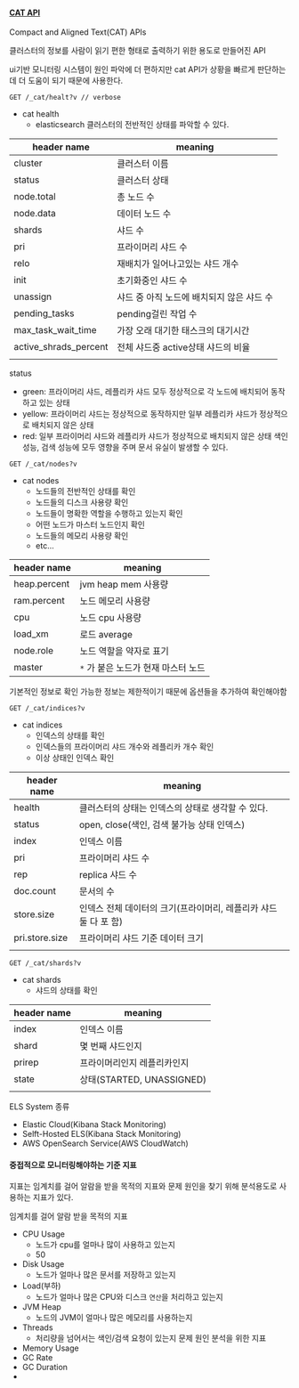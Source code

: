 #### [CAT API](https://www.elastic.co/guide/en/elasticsearch/reference/current/cat.html)
Compact and Aligned Text(CAT) APIs

클러스터의 정보를 사람이 읽기 편한 형태로 출력하기 위한 용도로 만들어진 API

ui기반 모니터링 시스템이 원인 파악에 더 편하지만 cat API가 상황을 빠르게 판단하는데 더 도움이 되기 때문에 사용한다.

``` curl
GET /_cat/healt?v // verbose
```
- cat health
	- elasticsearch 클러스터의 전반적인 상태를 파악할 수 있다.

| header name           | meaning                                   |
| --------------------- | ----------------------------------------- |
| cluster               | 클러스터 이름                             |
| status                | 클러스터 상태                             |
| node.total            | 총 노드 수                                |
| node.data             | 데이터 노드 수                            |
| shards                | 샤드 수                                   |
| pri                   | 프라이머리 샤드 수                        |
| relo                  | 재배치가 일어나고있는 샤드 개수           |
| init                  | 초기화중인 샤드 수                        |
| unassign              | 샤드 중 아직 노드에 배치되지 않은 샤드 수 |
| pending_tasks         | pending걸린 작업 수                       |
| max_task_wait_time    | 가장 오래 대기한 태스크의 대기시간        |
| active_shrads_percent | 전체 샤드중 active상태 샤드의 비율        |
|                       |                                           |

status
- green: 프라이머리 샤드, 레플리카 샤드 모두 정상적으로 각 노드에 배치되어 동작하고 있는 상태
- yellow: 프라이머리 샤드는 정상적으로 동작하지만 일부 레플리카 샤드가 정상적으로 배치되지 않은 상태
- red: 일부 프라이머리 샤드와 레플리카 샤드가 정상적으로 배치되지 않은 상태 색인 성능, 검색 성능에 모두 영향을 주며 문서 유실이 발생할 수 있다.

``` curl
GET /_cat/nodes?v
```
- cat nodes
	- 노드들의 전반적인 상태를 확인
	- 노드들의 디스크 사용량 확인
	- 노드들이 명확한 역할을 수행하고 있는지 확인
	- 어떤 노드가 마스터 노드인지 확인
	- 노드들의 메모리 사용량 확인
	- etc...

| header name  | meaning                 |
| ------------ | ----------------------- |
| heap.percent | jvm heap mem 사용량     |
| ram.percent  | 노드 메모리 사용량      |
| cpu          | 노드 cpu 사용량         |
| load_xm      | 로드 average            |
| node.role    | 노드 역할을 약자로 표기 |
| master       | `*` 가 붙은 노드가 현재 마스터 노드                        |

기본적인 정보로 확인 가능한 정보는 제한적이기 때문에 옵션들을 추가하여 확인해야함


``` curl
GET /_cat/indices?v
```
-  cat indices
	- 인덱스의 상태를 확인
	- 인덱스들의 프라이머리 샤드 개수와 레플리카 개수 확인
	- 이상 상태인 인덱스 확인

| header name    | meaning                                                          |
| -------------- | ---------------------------------------------------------------- |
| health         | 클러스터의 상태는 인덱스의 상태로 생각할 수 있다.                |
| status         | open, close(색인, 검색 불가능 상태 인덱스)                       |
| index          | 인덱스 이름                                                      |
| pri            | 프라이머리 샤드 수                                               |
| rep            | replica 샤드 수                                                  |
| doc.count      | 문서의 수                                                        |
| store.size     | 인덱스 전체 데이터의 크기(프라이머리, 레플리카 샤드 둘 다 포 함) |
| pri.store.size | 프라이머리 샤드 기준 데이터 크기                                 |
|                |                                                                  |

``` curl
GET /_cat/shards?v
```

- cat shards
	- 샤드의 상태를 확인

| header name | meaning                     |
| ----------- | --------------------------- |
| index       | 인덱스 이름                 |
| shard       | 몇 번째 샤드인지            |
| prirep      | 프라이머리인지 레플리카인지 |
| state       | 상태(STARTED, UNASSIGNED)   |
|             |                             |


ELS System 종류
- Elastic Cloud(Kibana Stack Monitoring)
- Selft-Hosted ELS(Kibana Stack Monitoring)
- AWS OpenSearch Service(AWS CloudWatch)

#### 중접적으로 모니터링해야하는 기준 지표

지표는 임계치를 걸어 알람을 받을 목적의 지표와
문제 원인을 찾기 위해 분석용도로 사용하는 지표가 있다.

임계치를 걸어 알람 받을 목적의 지표
- CPU Usage
	- 노드가 cpu를 얼마나 많이 사용하고 있는지
	- 50
- Disk Usage
	- 노드가 얼마나 많은 문서를 저장하고 있는지
- Load(부하)
	- 노드가 얼마나 많은 CPU와 디스크 `연산`을 처리하고 있는지
- JVM Heap
	- 노드의 JVM이 얼마나 많은 메모리를 사용하는지
- Threads
	- 처리량을 넘어서는 색인/검색 요청이 있는지
문제 원인 분석을 위한 지표
- Memory Usage
- GC Rate
- GC Duration
- 